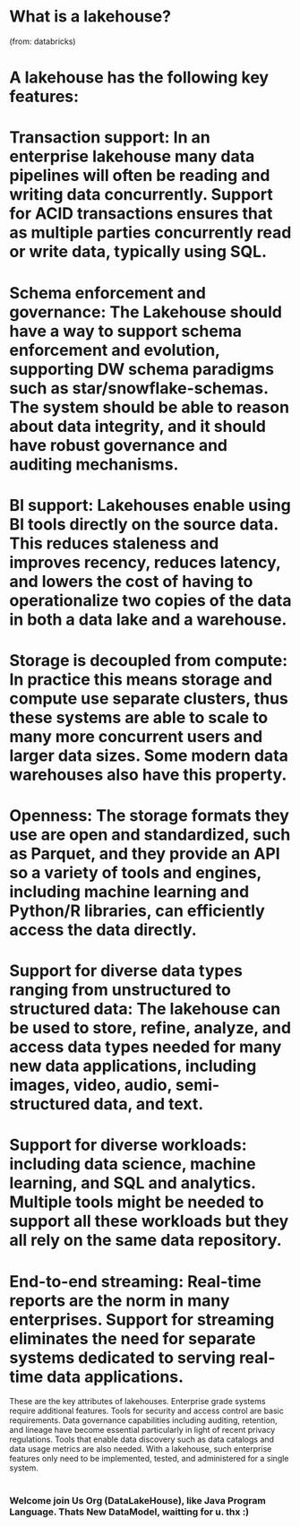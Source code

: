 # What is a lakehouse? 

(from: databricks)

# A lakehouse has the following key features:

# Transaction support: In an enterprise lakehouse many data pipelines will often be reading and writing data concurrently. Support for ACID transactions ensures that as multiple parties concurrently read or write data, typically using SQL.

# Schema enforcement and governance: The Lakehouse should have a way to support schema enforcement and evolution, supporting DW schema paradigms such as star/snowflake-schemas. The system should be able to reason about data integrity, and it should have robust governance and auditing mechanisms.

# BI support: Lakehouses enable using BI tools directly on the source data. This reduces staleness and improves recency, reduces latency, and lowers the cost of having to operationalize two copies of the data in both a data lake and a warehouse.

# Storage is decoupled from compute: In practice this means storage and compute use separate clusters, thus these systems are able to scale to many more concurrent users and larger data sizes. Some modern data warehouses also have this property.

# Openness: The storage formats they use are open and standardized, such as Parquet, and they provide an API so a variety of tools and engines, including machine learning and Python/R libraries, can efficiently access the data directly.

# Support for diverse data types ranging from unstructured to structured data: The lakehouse can be used to store, refine, analyze, and access data types needed for many new data applications, including images, video, audio, semi-structured data, and text.

# Support for diverse workloads: including data science, machine learning, and SQL and analytics. Multiple tools might be needed to support all these workloads but they all rely on the same data repository.

# End-to-end streaming: Real-time reports are the norm in many enterprises. Support for streaming eliminates the need for separate systems dedicated to serving real-time data applications.

These are the key attributes of lakehouses. Enterprise grade systems require additional features. Tools for security and access control are basic requirements. Data governance capabilities including auditing, retention, and lineage have become essential particularly in light of recent privacy regulations. Tools that enable data discovery such as data catalogs and data usage metrics are also needed. With a lakehouse, such enterprise features only need to be implemented, tested, and administered for a single system.

#
### Welcome join Us Org (DataLakeHouse), like Java Program Language. Thats New DataModel, waitting for u. thx :)
#
